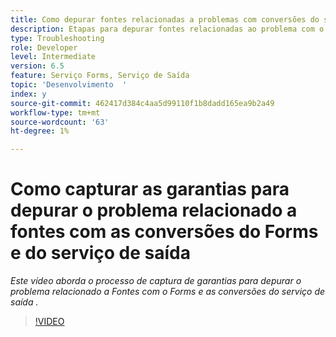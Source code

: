 ```yaml
---
title: Como depurar fontes relacionadas a problemas com conversões do serviço de saída e do Forms
description: Etapas para depurar fontes relacionadas ao problema com o Forms e o serviço de saída
type: Troubleshooting
role: Developer
level: Intermediate
version: 6.5
feature: Serviço Forms, Serviço de Saída
topic: 'Desenvolvimento  '
index: y
source-git-commit: 462417d384c4aa5d99110f1b8dadd165ea9b2a49
workflow-type: tm+mt
source-wordcount: '63'
ht-degree: 1%

---
```



# Como capturar as garantias para depurar o problema relacionado a fontes com as conversões do Forms e do serviço de saída

*Este vídeo aborda o processo de captura de garantias para depurar o problema relacionado a Fontes com o Forms e as conversões do serviço de saída .*

>[!VIDEO](https://video.tv.adobe.com/v/335487?quality=9&learn=on)
